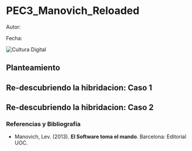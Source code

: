 # PEC3_Manovich_Reloaded
Autor: 


Fecha: 

![Cultura Digital](https://miro.medium.com/max/1400/0*9PyyNvrO2PcD3KuU.png) 



## Planteamiento




## Re-descubriendo la hibridacion: Caso 1





## Re-descubriendo la hibridacion: Caso 2



### Referencias y Bibliografía

* Manovich, Lev. (2013). **El Software toma el mando**. Barcelona: Editorial UOC. 


